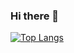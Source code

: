 ### Hi there 👋

[![Top Langs](https://github-readme-stats.vercel.app/api/top-langs/?username=bilalbaraz&layout=compact)](https://github.com/bilalbaraz/github-readme-stats)

<!--
**bilalbaraz/bilalbaraz** is a ✨ _special_ ✨ repository because its `README.md` (this file) appears on your GitHub profile.

Here are some ideas to get you started:

- 🔭 I’m currently working on ...
- 🌱 I’m currently learning ...
- 👯 I’m looking to collaborate on ...
- 🤔 I’m looking for help with ...
- 💬 Ask me about ...
- 📫 How to reach me: ...
- 😄 Pronouns: ...
- ⚡ Fun fact: ...
-->
